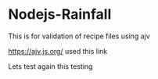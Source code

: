 # Nodejs-Rainfall

This is for validation of recipe files using ajv

https://ajv.js.org/ used this link


Lets test again this testing
